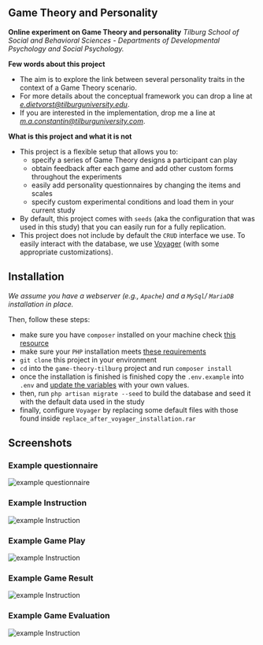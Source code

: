 ## Game Theory and Personality

**Online experiment on Game Theory and personality** *Tilburg School of Social and Behavioral Sciences - Departments of Developmental Psychology and Social Psychology.*

**Few words about this project**
 - The aim is to explore the link between several personality traits in the context of a Game Theory scenario.
 - For more details about the conceptual framework you can drop a line at *e.dietvorst@tilburguniversity.edu*.
 - If you are interested in the implementation, drop me a line at *m.a.constantin@tilburguniversity.com*.
  
 **What is this project and what it is not**
  - This project is a flexible setup that allows you to:
    - specify a series of Game Theory designs a participant can play
    - obtain feedback after each game and add other custom forms throughout the experiments
    - easily add personality questionnaires by changing the items and scales
    - specify custom experimental conditions and load them in your current study
  - By default, this project comes with `seeds` (aka the configuration that was used in this study) that you can easily run for a fully replication.
  - This project does not include by default the `CRUD` interface we use. To easily interact with the database, we use [Voyager](https://github.com/the-control-group/voyager) (with some appropriate customizations).

## Installation
 *We assume you have a webserver (e.g., `Apache`) and a `MySql`/ `MariaDB` installation in place.*
 
 Then, follow these steps:
  - make sure you have `composer` installed on your machine check [this resource](https://getcomposer.org/doc/00-intro.md)
  - make sure your `PHP` installation meets [these requirements](https://laravel.com/docs/5.4/installation#server-requirements)
  - `git clone` this project in your environment
  - `cd` into the `game-theory-tilburg` project and run `composer install`
  - once the installation is finished is finished copy the `.env.example` into `.env` and [update the variables](https://laravel.com/docs/5.4/configuration#environment-configuration) with your own values.
  - then, run `php artisan migrate --seed` to build the database and seed it with the default data used in the study
  - finally, configure `Voyager` by replacing some default files with those found inside `replace_after_voyager_installation.rar`
  
## Screenshots
  
### Example questionnaire
![example questionnaire](https://github.com/mihaiconstantin/game-theory-tilburg/blob/master/demo/demo_questionnaire.PNG)
  
### Example Instruction
![example Instruction](https://raw.githubusercontent.com/mihaiconstantin/game-theory-tilburg/99fcfa7a4db93aa473b45f62942aa5f5345f29d1/demo/demo_instruction.PNG)
    
### Example Game Play
![example Instruction](https://github.com/mihaiconstantin/game-theory-tilburg/blob/master/demo/demo_game_play.PNG) 

### Example Game Result
![example Instruction](https://github.com/mihaiconstantin/game-theory-tilburg/blob/master/demo/demo_game_result.PNG)

### Example Game Evaluation
![example Instruction](https://github.com/mihaiconstantin/game-theory-tilburg/blob/master/demo/demo_evaluation.PNG) 


  
